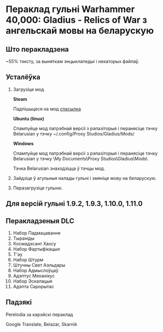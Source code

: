 # Пераклад гульні Warhammer 40,000: Gladius - Relics of War з ангельскай мовы на беларускую

## Што перакладзена

~55% тэксту, за выняткам энцыклапедыі і некаторых файлаў.

## Усталёўка

1. Загрузіце мод

    **Steam**

    Падпішыцеся на мод [спасылка](https://steamcommunity.com/sharedfiles/filedetails/?id=2372249255&searchtext=Belarusian)

    **Ubuntu (linux)**

    Спампуйце мод патрэбнай версіі з рэпазіторыя і перанясіце тэчку Belarusian у тэчку ~/.config/Proxy Studios/Gladius/Mods/

    **Windows**

    Спампуйце мод патрэбнай версіі з рэпазіторыя і перанясіце тэчку Belarusian у тэчку \My Documents\Proxy Studios\Gladius\Mods\

    Тэчка Belarusian знаходзіцца ў тэчцы мод.

2. Зайдзіце ў агульныя налады гульні і змяніце мову на беларускую. 

3. Перазагрузіце гульню.

## Для версій гульні 1.9.2, 1.9.3, 1.10.0, 1.11.0

## Перакладзеныя DLC

1. Набор Падмацаванне
2. Тыраніды
3. Космадэсант Хаосу
4. Набор Фартыфікацыя
5. T'ау
6. Набор Штурм
7. Штучны Свет Аэльдары
8. Набор Адмыслоўцаў
9. Адэптус Механікус
10. Набор Эскалацыя
11. Адэпта Сарорытас

## Падзякі

Perelodia за карэйскі пераклад

Google Translate, Belazar, Skarnik


